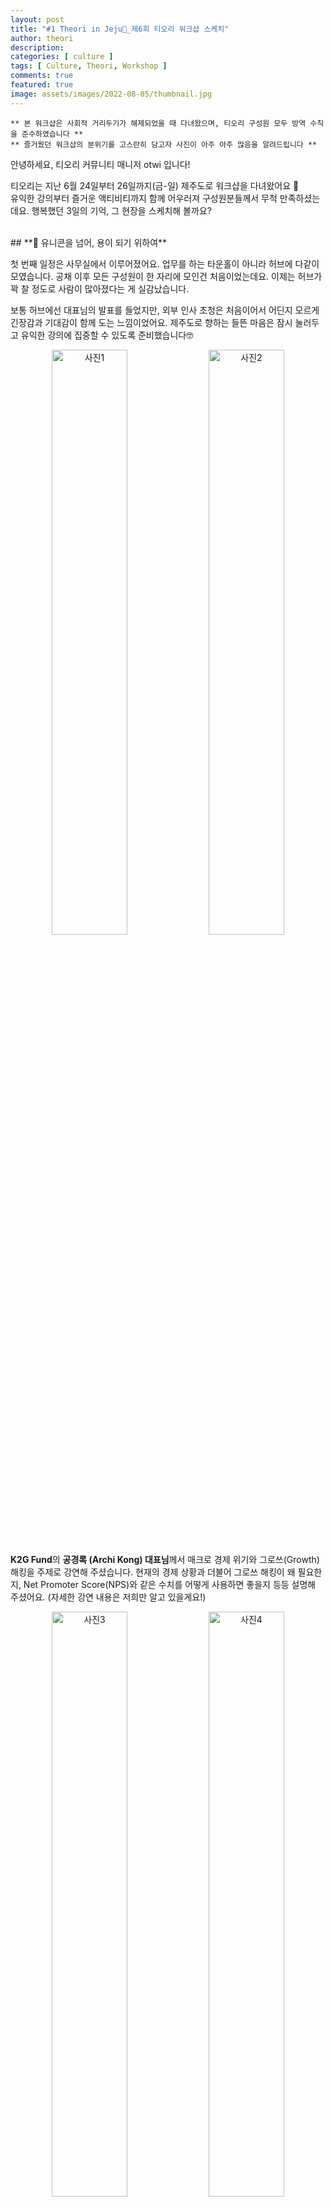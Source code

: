 ```yaml
---
layout: post
title: "#1 Theori in Jeju🌴_제6회 티오리 워크샵 스케치"
author: theori
description:
categories: [ culture ]
tags: [ Culture, Theori, Workshop ]
comments: true
featured: true
image: assets/images/2022-08-05/thumbnail.jpg
---
```


`** 본 워크샵은 사회적 거리두기가 해제되었을 때 다녀왔으며, 티오리 구성원 모두 방역 수칙을 준수하였습니다 **`<br>
`** 즐거웠던 워크샵의 분위기를 고스란히 담고자 사진이 아주 아주 많음을 알려드립니다 **`  
  

안녕하세요, 티오리 커뮤니티 매니저 otwi 입니다!

티오리는 지난 6월 24일부터 26일까지(금-일) 제주도로 워크샵을 다녀왔어요 🌴  
유익한 강의부터 즐거운 액티비티까지 함께 어우러져 구성원분들께서 무척 만족하셨는데요. 행복했던 3일의 기억, 그 현장을 스케치해 볼까요?


<br>
## **🐲 유니콘을 넘어, 용이 되기 위하여**

첫 번째 일정은 사무실에서 이루어졌어요. 업무를 하는 타운홀이 아니라 허브에 다같이 모였습니다. 공채 이후 모든 구성원이 한 자리에 모인건 처음이었는데요. 이제는 허브가 꽉 찰 정도로 사람이 많아졌다는 게 실감났습니다.

보통 허브에선 대표님의 발표를 들었지만, 외부 인사 초청은 처음이어서 어딘지 모르게 긴장감과 기대감이 함께 도는 느낌이었어요. 제주도로 향하는 들뜬 마음은 잠시 눌러두고 유익한 강의에 집중할 수 있도록 준비했습니다🤓


![사진1][사진1] ![사진2][사진2]

**K2G Fund**의 **공경록 (Archi Kong) 대표님**께서 매크로 경제 위기와 그로쓰(Growth)해킹을 주제로 강연해 주셨습니다. 현재의 경제 상황과 더불어 그로쓰 해킹이 왜 필요한지, Net Promoter Score(NPS)와 같은 수치를 어떻게 사용하면 좋을지 등등 설명해 주셨어요. (자세한 강연 내용은 저희만 알고 있을게요!)


![사진3][사진3] ![사진4][사진4]

궁금한 점은 자유롭게 질문하고, 유용한 내용은 필기하며 모두 높은 집중력을 보여주었어요.

저 역시 평소에 추상적으로 생각했던 개념을 용어와 사례를 통해 더욱 명확히 정리할 수 있었고, 어떻게 하면 티오리스럽게 활용할 수 있을까 고민하며 들었습니다.


![사진6][사진6]

점심식사 이후 강연은 **박세준 대표님**께서 해주셨어요. 무려 200억원 규모의 투자 소식과 함께 올해 상반기 티오리의 성과, 미래 계획 등을 공유해 주셨습니다. 작년에 정했던 Core Value, Vision을 되새기며 티오리의 구성원(개인)이자 One Team(공동체)으로 마음을 다잡는 시간이었어요.


![사진7][사진7]

대표님께선 짧은 대화에도 동기부여를 확실히 주시는데요. 이번 발표 역시 개인과 단체 모두에게 저절로 목표가 생겼습니다. 모두가 말하는 유니콘을 넘어, 티오리는 용이 되기로 했어요. 지금처럼, 지금 보다 더 빠르게 성장하는 티오리를 기대해 주세요😉


<br><br>
## **🍊 안녕 제주**

![사진8][사진8] ![사진9][사진9]

![사진10][사진10]
<br><i>- 혼자옵서 🗿</i>

따사로운 햇살과 바다 내음을 느낄 수 있는, 여기는 제주입니다.  
탁 트인 하늘과 엄청난 습기가 티오리를 반겨주었어요! 진짜 휴양지에 온 기분이 온몸으로 느껴졌습니다.

하지만 제주도도 식후경! 한국인이라면 밥을 먼저 먹어야죠. 숙소에 도착해 감탄할 틈도 없이 음식점으로 향했습니다.


![사진11][사진11] ![사진12][사진12]

![사진13][사진13] ![사진14][사진14]

제주하면 떠오르는 몇 가지가 있습니다. 귤, 하르방, 바람, 그리고 흑돼지. 오랜만의 회식과 더불어 새로 합류한 신규 입사자 분들을 환영하는 시간이었어요. 제주 멜젓을 곁들인 고기는 정말.. 정말 맛있었습니다! 느슨해진 티오리 회식 문화에 긴장감을 불어주신 mika님 덕분에 여느 때보다 활기 넘치는 회식이었어요 🍻

![사진15][사진15] ![사진16][사진16]

![사진17][사진17]
<br><i>- * 지나친 음주는 건강에 해롭습니다 *</i>


<br><br>
## 🏡 **제주도 무릉구 도원동**

![사진18][사진18]

![사진19][사진19] ![사진20][사진20]

이번 워크샵의 하이라이트 중 하나는 숙소였어요! 기하학 무늬가 돋보이는  이곳은 바로 제주 그랜드 하얏트 호텔입니다.  객실과 이용 시설 모두 호캉스라는 단어가 어떻게 생겨났는지 알 수 있을만큼 좋았어요.

산부터 바다까지. 제주 시내가 한 눈에 보이는 전망 덕분에 숙소에만 머물러도 속이 뻥 뚫리는 기분이었어요. 가만히 불을 보고 있는 걸 불멍이라고 하죠? 숙소에 머무는 시간 동안은 창문을 바라보는 의자에 앉아 가만히 뷰멍하며 휴식을 취할 수 있었습니다.

감탄이 절로 나왔던 숙소 전망, 잠시 구경하고 가실까요?

![사진21][사진21] ![사진22][사진22]

![사진23][사진23]
<br><i>- 이륙하는 비행기도 볼 수 있어요 🛫</i>


<br><br>
## **🌛1일차 영업 종료합니다**

![사진24][사진24]
<br><i>- 오마이갓 썸머 산타 이즈 히어</i>

다음 일정을 위해 첫째 날은 늦지 않게 마무리했습니다. 하지만 새벽까지 티오리를 생각하는 Admin팀의 깜짝 선물이! 2인 1실의 다양한 상황을 고려하여 귀마개와 워크샵 굿즈를 방문마다 놓아주셨어요. 티오리 여름 산타님의 세심한 배려 덕분에 편안히 마무리할 수 있었습니다 🎅


진정한 휴식은 2일부터! 분량 초과로 다양한 활동 후기는 다음 글에 이어집니다..

<style>
img[alt=사진1] { width: 49%; }
img[alt=사진2] { width: 49%; }
img[alt=사진3] { width: 49%; }
img[alt=사진4] { width: 49%; }

img[alt=사진8] { width: 49%; }
img[alt=사진9] { width: 49%; }
img[alt=사진11] { width: 49%; }
img[alt=사진12] { width: 49%; }
img[alt=사진13] { width: 49%; }
img[alt=사진14] { width: 49%; }
img[alt=사진15] { width: 49%; }
img[alt=사진16] { width: 49%; }
img[alt=사진19] { width: 49%; }
img[alt=사진20] { width: 49%; }
img[alt=사진21] { width: 49%; }
img[alt=사진22] { width: 49%; }

p:has(img) { text-align: center }
</style>


[사진1]: /assets/images/2022-08-04/1.jpeg
[사진2]: /assets/images/2022-08-04/2.jpeg
[사진3]: /assets/images/2022-08-04/00.png
[사진4]: /assets/images/2022-08-04/4.jpeg

[사진6]: /assets/images/2022-08-04/6.jpeg
[사진7]: /assets/images/2022-08-04/7.jpeg
[사진8]: /assets/images/2022-08-04/8.jpeg
[사진9]: /assets/images/2022-08-04/9.jpeg
[사진10]: /assets/images/2022-08-04/10.jpeg
[사진11]: /assets/images/2022-08-04/11.jpeg
[사진12]: /assets/images/2022-08-04/12.jpeg
[사진13]: /assets/images/2022-08-04/13.jpeg
[사진14]: /assets/images/2022-08-04/14.jpeg
[사진15]: /assets/images/2022-08-04/15.jpeg
[사진16]: /assets/images/2022-08-04/16.jpeg
[사진17]: /assets/images/2022-08-04/17.jpeg
[사진18]: /assets/images/2022-08-04/18.jpeg
[사진19]: /assets/images/2022-08-04/19.jpeg
[사진20]: /assets/images/2022-08-04/20.jpeg
[사진21]: /assets/images/2022-08-04/21.jpeg
[사진22]: /assets/images/2022-08-04/22.jpeg
[사진23]: /assets/images/2022-08-04/23.jpeg
[사진24]: /assets/images/2022-08-04/24.png
